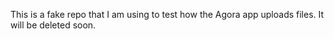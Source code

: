 This is a fake repo that I am using to test how the Agora app uploads files. It will be deleted soon.